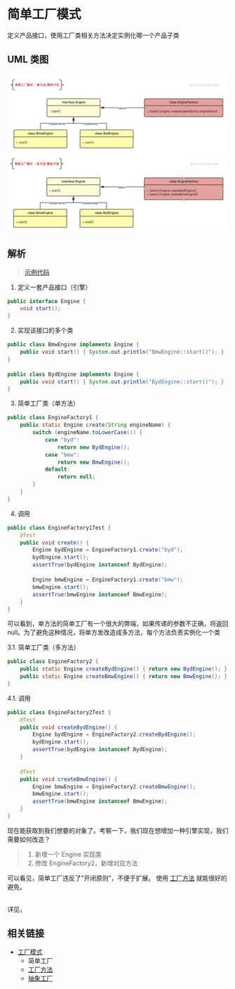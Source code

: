 # 简单工厂模式
定义产品接口，使用工厂类相关方法决定实例化哪一个产品子类

## UML 类图
![simpleFactory_singl](https://github.com/goindow/designPattern/blob/master/doc/factoryPattern/UML/simpleFactory_single.png?raw=true)
![simpleFactory_singl](https://github.com/goindow/designPattern/blob/master/doc/factoryPattern/UML/simpleFactory_multiple.png?raw=true)

## 解析
> [示例代码](https://github.com/goindow/designPattern/tree/master/src/main/java/com/goindow/design/create/factory/simple)

1. 定义一套产品接口（引擎）
```java
public interface Engine {
    void start();
}
``` 

2. 实现该接口的多个类
```java
public class BmwEngine implements Engine {
    public void start() { System.out.println("BmwEngine::start()"); }
}

public class BydEngine implements Engine {
    public void start() { System.out.println("BydEngine::start()"); }
}
```

3. 简单工厂类（单方法）
```java
public class EngineFactory1 {
    public static Engine create(String engineName) {
        switch (engineName.toLowerCase()) {
            case "byd":
                return new BydEngine();
            case "bmw":
                return new BmwEngine();
            default:
                return null;
        }
    }
}
```

4. 调用
```java
public class EngineFactory1Test {
    @Test
    public void create() {
        Engine bydEngine = EngineFactory1.create("byd");
        bydEngine.start();
        assertTrue(bydEngine instanceof BydEngine);

        Engine bmwEngine = EngineFactory1.create("bmw");
        bmwEngine.start();
        assertTrue(bmwEngine instanceof BmwEngine);
    }
}
```

可以看到，单方法的简单工厂有一个很大的弊端，如果传递的参数不正确，将返回 null。为了避免这种情况，将单方发改造成多方法，每个方法负责实例化一个类

3.1. 简单工厂类（多方法）
```java
public class EngineFactory2 {
    public static Engine createBydEngine() { return new BydEngine(); }
    public static Engine createBmwEngine() { return new BmwEngine(); }
}
```

4.1. 调用
```java
public class EngineFactory2Test {
    @Test
    public void createBydEngine() {
        Engine bydEngine = EngineFactory2.createBydEngine();
        bydEngine.start();
        assertTrue(bydEngine instanceof BydEngine);
    }

    @Test
    public void createBmwEngine() {
        Engine bmwEngine = EngineFactory2.createBmwEngine();
        bmwEngine.start();
        assertTrue(bmwEngine instanceof BmwEngine);
    }
}
```

现在能获取到我们想要的对象了。考察一下，我们现在想增加一种引擎实现，我们需要如何改造？
> 1. 新增一个 Engine 实现类
> 2. 修改 EngineFactory2，新增对应方法

可以看见，简单工厂违反了"开闭原则"，不便于扩展。
使用 [工厂方法](https://github.com/goindow/designPattern/blob/master/doc/factoryPattern/FactoryMethodPattern.md) 就能很好的避免。

<br/>
详见，

## 相关链接
- [工厂模式](https://github.com/goindow/designPattern/blob/master/doc/factoryPattern/FactoryPattern.md)
  - 简单工厂
  - [工厂方法](https://github.com/goindow/designPattern/blob/master/doc/factoryPattern/FactoryMethodPattern.md)
  - [抽象工厂](https://github.com/goindow/designPattern/blob/master/doc/factoryPattern/AbstractFactoryPattern.md)

